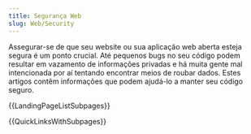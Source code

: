 ```yaml
---
title: Segurança Web
slug: Web/Security
---
```


Assegurar-se de que seu website ou sua aplicação web aberta esteja segura é um ponto crucial. Até pequenos bugs no seu código podem resultar em vazamento de informações privadas e há muita gente mal intencionada por aí tentando encontrar meios de roubar dados. Estes artigos contêm informações que podem ajudá-lo a manter seu código seguro.

{{LandingPageListSubpages}}

{{QuickLinksWithSubpages}}
